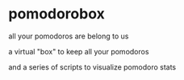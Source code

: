 pomodorobox
===========
all your pomodoros are belong to us

a virtual "box" to keep all your pomodoros

and a series of scripts to visualize pomodoro stats
